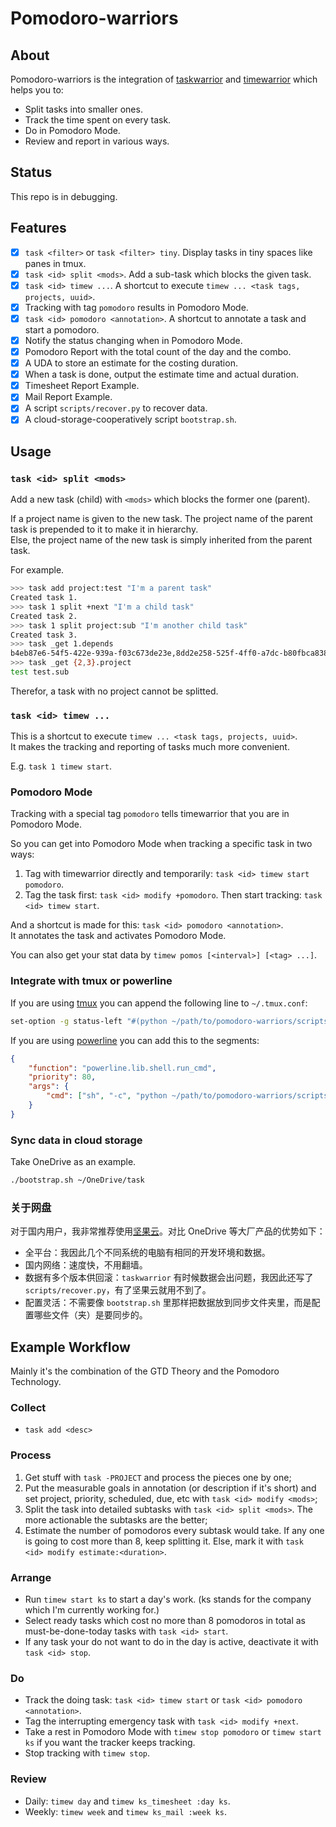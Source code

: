 # Pomodoro-warriors

## About

Pomodoro-warriors is the integration of [taskwarrior](https://taskwarrior.org/docs/) and [timewarrior](https://taskwarrior.org/docs/timewarrior/) which helps you to:

* Split tasks into smaller ones.
* Track the time spent on every task.
* Do in Pomodoro Mode.
* Review and report in various ways.

## Status

This repo is in debugging.

## Features

* [x] `task <filter>` or `task <filter> tiny`. Display tasks in tiny spaces like panes in tmux.
* [x] `task <id> split <mods>`. Add a sub-task which blocks the given task.
* [x] `task <id> timew ...`. A shortcut to execute `timew ... <task tags, projects, uuid>`.
* [x] Tracking with tag `pomodoro` results in Pomodoro Mode.
* [x] `task <id> pomodoro <annotation>`. A shortcut to annotate a task and start a pomodoro.
* [x] Notify the status changing when in Pomodoro Mode.
* [x] Pomodoro Report with the total count of the day and the combo.
* [x] A UDA to store an estimate for the costing duration.
* [x] When a task is done, output the estimate time and actual duration.
* [x] Timesheet Report Example.
* [x] Mail Report Example.
* [x] A script `scripts/recover.py` to recover data.
* [x] A cloud-storage-cooperatively script `bootstrap.sh`.

## Usage

### `task <id> split <mods>`

Add a new task (child) with `<mods>` which blocks the former one (parent).

If a project name is given to the new task. The project name of the parent task is prepended to it to make it in hierarchy.  
Else, the project name of the new task is simply inherited from the parent task.

For example.

```bash
>>> task add project:test "I'm a parent task"
Created task 1.
>>> task 1 split +next "I'm a child task"
Created task 2.
>>> task 1 split project:sub "I'm another child task"
Created task 3.
>>> task _get 1.depends
b4eb87e6-54f5-422e-939a-f03c673de23e,8dd2e258-525f-4ff0-a7dc-b80fbca8387c
>>> task _get {2,3}.project
test test.sub
```

Therefor, a task with no project cannot be splitted.

### `task <id> timew ...`

This is a shortcut to execute `timew ... <task tags, projects, uuid>`.   
It makes the tracking and reporting of tasks much more convenient.

E.g. `task 1 timew start`.

### Pomodoro Mode

Tracking with a special tag `pomodoro` tells timewarrior that you are in Pomodoro Mode.

So you can get into Pomodoro Mode when tracking a specific task in two ways:

1. Tag with timewarrior directly and temporarily: `task <id> timew start pomodoro`.
2. Tag the task first: `task <id> modify +pomodoro`. Then start tracking: `task <id> timew start`.

And a shortcut is made for this: `task <id> pomodoro <annotation>`.  
It annotates the task and activates Pomodoro Mode.

You can also get your stat data by `timew pomos [<interval>] [<tag> ...]`.

### Integrate with tmux or powerline

If you are using [tmux](https://github.com/tmux/tmux) you can append the following line to `~/.tmux.conf`:

```bash
set-option -g status-left "#(python ~/path/to/pomodoro-warriors/scripts/pomo_msg.py)"
```

If you are using [powerline](https://github.com/powerline/powerline) you can add this to the segments:

```json
{
    "function": "powerline.lib.shell.run_cmd",
    "priority": 80,
    "args": {
        "cmd": ["sh", "-c", "python ~/path/to/pomodoro-warriors/scripts/pomo_msg.py"]
    }
}
```

### Sync data in cloud storage

Take OneDrive as an example.

```bash
./bootstrap.sh ~/OneDrive/task
```

### 关于网盘

对于国内用户，我非常推荐使用[坚果云](https://www.jianguoyun.com)。对比 OneDrive 等大厂产品的优势如下：

* 全平台：我因此几个不同系统的电脑有相同的开发环境和数据。
* 国内网络：速度快，不用翻墙。
* 数据有多个版本供回滚：`taskwarrior` 有时候数据会出问题，我因此还写了 `scripts/recover.py`，有了坚果云就用不到了。
* 配置灵活：不需要像 `bootstrap.sh` 里那样把数据放到同步文件夹里，而是配置哪些文件（夹）是要同步的。

## Example Workflow

Mainly it's the combination of the GTD Theory and the Pomodoro Technology.

### Collect

* `task add <desc>`

### Process

1. Get stuff with `task -PROJECT` and process the pieces one by one;
2. Put the measurable goals in annotation (or description if it's short) and set project, priority, scheduled, due, etc with `task <id> modify <mods>`;
3. Split the task into detailed subtasks with `task <id> split <mods>`. The more actionable the subtasks are the better;
4. Estimate the number of pomodoros every subtask would take. If any one is going to cost more than 8, keep splitting it. Else, mark it with `task <id> modify estimate:<duration>`.

### Arrange

* Run `timew start ks` to start a day's work. (ks stands for the company which I'm currently working for.)
* Select ready tasks which cost no more than 8 pomodoros in total as must-be-done-today tasks with `task <id> start`.
* If any task your do not want to do in the day is active, deactivate it with `task <id> stop`.

### Do

* Track the doing task: `task <id> timew start` or `task <id> pomodoro <annotation>`.
* Tag the interrupting emergency task with `task <id> modify +next`.
* Take a rest in Pomodoro Mode with `timew stop pomodoro` or `timew start ks` if you want the tracker keeps tracking.
* Stop tracking with `timew stop`.

### Review

* Daily: `timew day` and `timew ks_timesheet :day ks`.
* Weekly: `timew week` and `timew ks_mail :week ks`.
